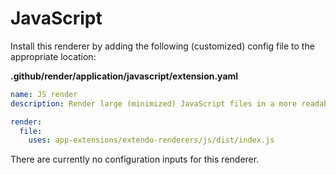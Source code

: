 # JavaScript

Install this renderer by adding the following (customized) config file to the appropriate location: 

**.github/render/application/javascript/extension.yaml**
```yaml
name: JS render
description: Render large (minimized) JavaScript files in a more readable form

render:
  file:
    uses: app-extensions/extendo-renderers/js/dist/index.js
```

There are currently no configuration inputs for this renderer.
